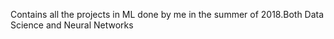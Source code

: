 
Contains all the projects in ML done by me in the summer of 2018.Both Data Science and Neural Networks
